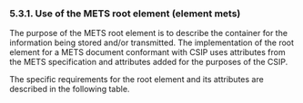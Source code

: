 ### 5.3.1.	Use of the METS root element (element mets)
The purpose of the METS root element is to describe the container for the information being stored and/or transmitted. The implementation of the root element for a METS document conformant with CSIP uses attributes from the METS specification and attributes added for the purposes of the CSIP.

The specific requirements for the root element and its attributes are described in the following table.